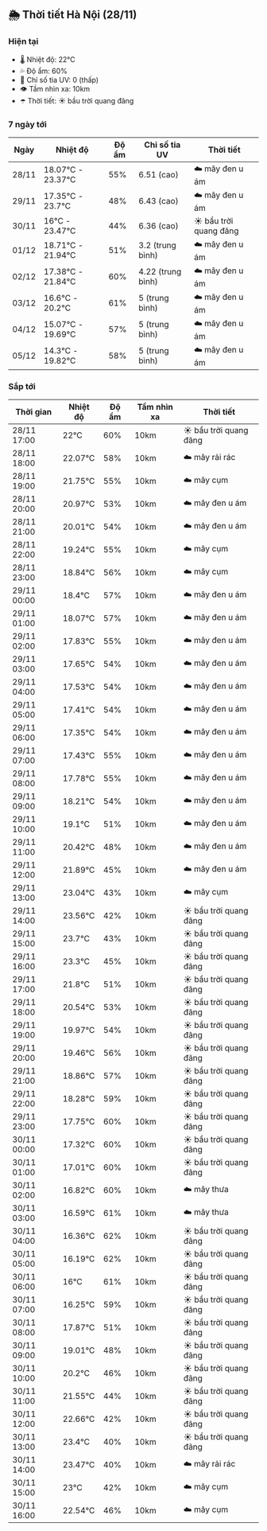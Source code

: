 ## 🌦️ Thời tiết Hà Nội (28/11)

### Hiện tại

- 🌡️ Nhiệt độ: 22℃
- 💦 Độ ẩm: 60%
- 🌟 Chỉ số tia UV: 0 (thấp)
- 👁️ Tầm nhìn xa: 10km
- ☂️ Thời tiết: ☀️ bầu trời quang đãng

### 7 ngày tới

| Ngày | Nhiệt độ | Độ ẩm | Chỉ số tia UV | Thời tiết |
| --- | --- | --- | --- | --- |
| 28/11 | 18.07℃ - 23.37℃ | 55% | 6.51 (cao) | ☁️ mây đen u ám |
| 29/11 | 17.35℃ - 23.7℃ | 48% | 6.43 (cao) | ☁️ mây đen u ám |
| 30/11 | 16℃ - 23.47℃ | 44% | 6.36 (cao) | ☀️ bầu trời quang đãng |
| 01/12 | 18.71℃ - 21.94℃ | 51% | 3.2 (trung bình) | ☁️ mây đen u ám |
| 02/12 | 17.38℃ - 21.84℃ | 60% | 4.22 (trung bình) | ☁️ mây đen u ám |
| 03/12 | 16.6℃ - 20.2℃ | 61% | 5 (trung bình) | ☁️ mây đen u ám |
| 04/12 | 15.07℃ - 19.69℃ | 57% | 5 (trung bình) | ☁️ mây đen u ám |
| 05/12 | 14.3℃ - 19.82℃ | 58% | 5 (trung bình) | ☁️ mây đen u ám |

### Sắp tới

| Thời gian | Nhiệt độ | Độ ẩm | Tầm nhìn xa | Thời tiết |
| --- | --- | --- | --- | --- |
| 28/11 17:00 | 22℃ | 60% | 10km | ☀️ bầu trời quang đãng |
| 28/11 18:00 | 22.07℃ | 58% | 10km | ☁️ mây rải rác |
| 28/11 19:00 | 21.75℃ | 55% | 10km | ☁️ mây cụm |
| 28/11 20:00 | 20.97℃ | 53% | 10km | ☁️ mây đen u ám |
| 28/11 21:00 | 20.01℃ | 54% | 10km | ☁️ mây đen u ám |
| 28/11 22:00 | 19.24℃ | 55% | 10km | ☁️ mây cụm |
| 28/11 23:00 | 18.84℃ | 56% | 10km | ☁️ mây cụm |
| 29/11 00:00 | 18.4℃ | 57% | 10km | ☁️ mây đen u ám |
| 29/11 01:00 | 18.07℃ | 57% | 10km | ☁️ mây đen u ám |
| 29/11 02:00 | 17.83℃ | 55% | 10km | ☁️ mây đen u ám |
| 29/11 03:00 | 17.65℃ | 54% | 10km | ☁️ mây đen u ám |
| 29/11 04:00 | 17.53℃ | 54% | 10km | ☁️ mây đen u ám |
| 29/11 05:00 | 17.41℃ | 54% | 10km | ☁️ mây đen u ám |
| 29/11 06:00 | 17.35℃ | 54% | 10km | ☁️ mây đen u ám |
| 29/11 07:00 | 17.43℃ | 55% | 10km | ☁️ mây đen u ám |
| 29/11 08:00 | 17.78℃ | 55% | 10km | ☁️ mây đen u ám |
| 29/11 09:00 | 18.21℃ | 54% | 10km | ☁️ mây đen u ám |
| 29/11 10:00 | 19.1℃ | 51% | 10km | ☁️ mây đen u ám |
| 29/11 11:00 | 20.42℃ | 48% | 10km | ☁️ mây đen u ám |
| 29/11 12:00 | 21.89℃ | 45% | 10km | ☁️ mây đen u ám |
| 29/11 13:00 | 23.04℃ | 43% | 10km | ☁️ mây cụm |
| 29/11 14:00 | 23.56℃ | 42% | 10km | ☀️ bầu trời quang đãng |
| 29/11 15:00 | 23.7℃ | 43% | 10km | ☀️ bầu trời quang đãng |
| 29/11 16:00 | 23.3℃ | 45% | 10km | ☀️ bầu trời quang đãng |
| 29/11 17:00 | 21.8℃ | 51% | 10km | ☀️ bầu trời quang đãng |
| 29/11 18:00 | 20.54℃ | 53% | 10km | ☀️ bầu trời quang đãng |
| 29/11 19:00 | 19.97℃ | 54% | 10km | ☀️ bầu trời quang đãng |
| 29/11 20:00 | 19.46℃ | 56% | 10km | ☀️ bầu trời quang đãng |
| 29/11 21:00 | 18.86℃ | 57% | 10km | ☀️ bầu trời quang đãng |
| 29/11 22:00 | 18.28℃ | 59% | 10km | ☀️ bầu trời quang đãng |
| 29/11 23:00 | 17.75℃ | 60% | 10km | ☀️ bầu trời quang đãng |
| 30/11 00:00 | 17.32℃ | 60% | 10km | ☀️ bầu trời quang đãng |
| 30/11 01:00 | 17.01℃ | 60% | 10km | ☀️ bầu trời quang đãng |
| 30/11 02:00 | 16.82℃ | 60% | 10km | ☁️ mây thưa |
| 30/11 03:00 | 16.59℃ | 61% | 10km | ☁️ mây thưa |
| 30/11 04:00 | 16.36℃ | 62% | 10km | ☀️ bầu trời quang đãng |
| 30/11 05:00 | 16.19℃ | 62% | 10km | ☀️ bầu trời quang đãng |
| 30/11 06:00 | 16℃ | 61% | 10km | ☀️ bầu trời quang đãng |
| 30/11 07:00 | 16.25℃ | 59% | 10km | ☀️ bầu trời quang đãng |
| 30/11 08:00 | 17.87℃ | 51% | 10km | ☀️ bầu trời quang đãng |
| 30/11 09:00 | 19.01℃ | 48% | 10km | ☀️ bầu trời quang đãng |
| 30/11 10:00 | 20.2℃ | 46% | 10km | ☀️ bầu trời quang đãng |
| 30/11 11:00 | 21.55℃ | 44% | 10km | ☀️ bầu trời quang đãng |
| 30/11 12:00 | 22.66℃ | 42% | 10km | ☀️ bầu trời quang đãng |
| 30/11 13:00 | 23.4℃ | 40% | 10km | ☀️ bầu trời quang đãng |
| 30/11 14:00 | 23.47℃ | 40% | 10km | ☁️ mây rải rác |
| 30/11 15:00 | 23℃ | 42% | 10km | ☁️ mây cụm |
| 30/11 16:00 | 22.54℃ | 46% | 10km | ☁️ mây cụm |
